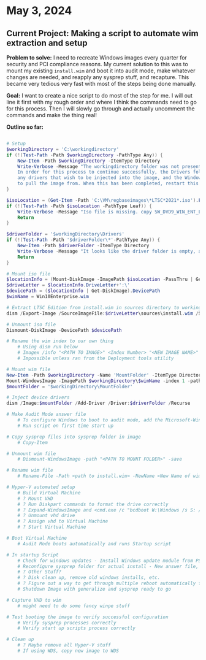 # May 3, 2024

## Current Project: Making a script to automate wim extraction and setup

**Problem to solve:** I need to recreate Windows images every quarter for
security and PCI compliance reasons. My current solution to this was to mount my
existing `install.wim` and boot it into audit mode, make whatever changes are
needed, and reapply any sysprep stuff, and recapture. This became very tedious
very fast with most of the steps being done manually.

**Goal:** I want to create a nice script to do most of the step for me. I will out line it first with my rough order and where I think the commands need to go for this process. Then I will slowly go through and actually uncomment the commands and make the thing real!

**Outline so far:**

```powershell

# Setup
$workingDirectory = 'C:\workingdirectory'
if (!(Test-Path -Path $workingDirectory -PathType Any)) {
    New-Item -Path $workingDirectory -ItemType Directory
    Write-Verbose -Message "The workingdirectory folder was not present. It has now been created. `
    In order for this process to continue successfully, the Drivers folder must be present and contain `
    any drivers that wish to be injected into the image, and the Windows 10 Enterprise LTSC iso file `
    to pull the image from. When this has been completed, restart this script."
}

$isoLocation = (Get-Item -Path 'C:\VM\regbaseimages\*LTSC*2021*.iso').FullName
if (!(Test-Path -Path $isoLocation -PathType Leaf)) {
    Write-Verbose -Message "Iso file is missing. copy SW_DVD9_WIN_ENT_LTSC_2021_64BIT_English_MLF_X22-84414.ISO into C:\workingdirectory and restart script."
    Return
}

$driverFolder = '$workingDirectory\Drivers'
if (!(Test-Path -Path '$driverFolder\*'-PathType Any)) {
    New-Item -Path $driverFolder -ItemType Directory
    Write-Verbose -Message "It looks like the driver folder is empty, add drivers and restart script"
    Return
}

# Mount iso file  
$locationInfo = (Mount-DiskImage -ImagePath $isoLocation -PassThru | Get-Volume)
$driveLetter = $locationInfo.DriveLetter+':\'
$devicePath = ($locationInfo | Get-DiskImage).DevicePath
$wimName = Win10Enterprise.wim

# Extract LTSC Edition from install.wim in sources directory to working directory
dism /Export-Image /SourceImageFile:$driveLetter\sources\install.wim /SourceIndex:1 /DestinationImageFile:$workingDirectory\$wimName

# Unmount iso file
Dismount-DiskImage -DevicePath $devicePath

# Rename the wim index to our own thing
    # Using dism run below
    # Imagex /info "<PATH TO IMAGE>" <Index Number> "<NEW IMAGE NAME>" "<NEW IMAGE DESCRIPTION>"
    # Impossible unless ran from the Deployment tools utility

# Mount wim file
New-Item -Path $workingDirectory -Name 'MountFolder' -ItemType Directory
Mount-WindowsImage -ImagePath $workingDirectory\$wimName -index 1 -path '$workingDirectory\MountFolder'
$mountFolder = '$workingDirectory\MountFolder'

# Inject device drivers
dism /Image:$mountFolder /Add-Driver /Driver:$driverFolder /Recurse

# Make Audit Mode answer file
    # To configure Windows to boot to audit mode, add the Microsoft-Windows-Deployment | Reseal | Mode = audit
    # Run script on first time start up

# Copy sysprep files into sysprep folder in image
    # Copy-Item

# Unmount wim file
    # Dismount-WindowsImage -path "<PATH TO MOUNT FOLDER>" -save

# Rename wim file
    # Rename-File -Path <path to install.wim> -NewName <New Name of wim>

# Hyper-V automated setup
    # Build Virtual Machine
    # ? Mount VHD 
    # ? Run Diskpart commands to format the drive correctly
    # ? Expand-WindowsImage and <cmd.exe /c "bcdboot W:\Windows /s S: /f ALL"> to apply wim to vhd drive
    # ? Unmount vhd drive
    # ? Assign vhd to Virtual Machine
    # ? Start Virtual Machine

# Boot Virtual Machine
    # Audit Mode boots automatically and runs Startup script

# In startup Script
    # Check for windows updates - Install Windows update module from PSGallery
    # Reconfigure sysprep folder for actual install - New answer file, etc.
    # ? Other Stuff?
    # ? Disk clean up, remove old windows installs, etc.
    # ? Figure out a way to get through multiple reboot automatically for updates
    # Shutdown Image with generalize and sysprep ready to go

# Capture VHD to wim
    # might need to do some fancy winpe stuff

# Test booting the image to verify successful configuration
    # Verify sysprep processes correctly
    # Verify start up scripts process correctly

# Clean up
    # ? Maybe remove all Hyper-V stuff
    # If using WDS, copy new image to WDS
```
